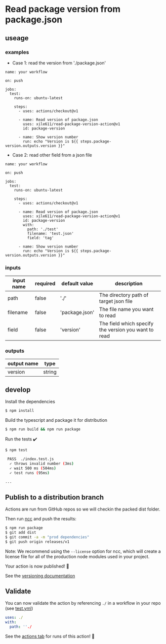 # Read package version from package.json

## useage

### examples

- Case 1: read the version from './package.json'

```
name: your workflow

on: push

jobs:
  test:
    runs-on: ubuntu-latest

    steps:
      - uses: actions/checkout@v1

      - name: Read version of package.json
        uses: xile611/read-package-version-action@v1
        id: package-version

      - name: Show version number
        run: echo "Version is ${{ steps.package-version.outputs.version }}"
```

- Case 2: read other field from a json file

```
name: your workflow

on: push

jobs:
  test:
    runs-on: ubuntu-latest

    steps:
      - uses: actions/checkout@v1

      - name: Read version of package.json
        uses: xile611/read-package-version-action@v1
        id: package-version
        with:
          path: './test'
          filename: 'test.json'
          field: 'tag'

      - name: Show version number
        run: echo "Version is ${{ steps.package-version.outputs.version }}"
```

### inputs

| input name | required | default value  | description                                          |
| ---------- | -------- | -------------- | ---------------------------------------------------- |
| path       | false    | './'           | The directory path of target json file               |
| filename   | false    | 'package.json' | The file name you want to read                       |
| field      | false    | 'version'      | The field which specify the version you want to read |

### outputs

| output name | type   |
| ----------- | ------ |
| version     | string |

## develop

Install the dependencies

```bash
$ npm install
```

Build the typescript and package it for distribution

```bash
$ npm run build && npm run package
```

Run the tests :heavy_check_mark:

```bash
$ npm test

 PASS  ./index.test.js
  ✓ throws invalid number (3ms)
  ✓ wait 500 ms (504ms)
  ✓ test runs (95ms)

...
```

## Publish to a distribution branch

Actions are run from GitHub repos so we will checkin the packed dist folder.

Then run [ncc](https://github.com/zeit/ncc) and push the results:

```bash
$ npm run package
$ git add dist
$ git commit -a -m "prod dependencies"
$ git push origin releases/v1
```

Note: We recommend using the `--license` option for ncc, which will create a license file for all of the production node modules used in your project.

Your action is now published! :rocket:

See the [versioning documentation](https://github.com/actions/toolkit/blob/master/docs/action-versioning.md)

## Validate

You can now validate the action by referencing `./` in a workflow in your repo (see [test.yml](.github/workflows/test.yml))

```yaml
uses: ./
with:
  path: ''./
```

See the [actions tab](https://github.com/actions/typescript-action/actions) for runs of this action! :rocket:

